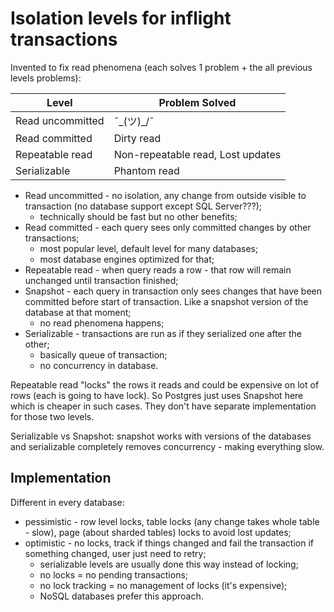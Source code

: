 # Isolation levels for inflight transactions

Invented to fix read phenomena (each solves 1 problem + the all previous levels problems):


| Level            | Problem Solved                    |
| ---------------- | --------------------------------- |
| Read uncommitted | ¯\_(ツ)_/¯                         |
| Read committed   | Dirty read                        |
| Repeatable read  | Non-repeatable read, Lost updates |
| Serializable     | Phantom read                      |


* Read uncommitted - no isolation, any change from outside visible to transaction (no database support except SQL Server???);
  * technically should be fast but no other benefits;
* Read committed - each query sees only committed changes by other transactions;
  * most popular level, default level for many databases;
  * most database engines optimized for that;
* Repeatable read - when query reads a row - that row will remain unchanged until transaction finished;
* Snapshot - each query in transaction only sees changes that have been committed before start of transaction. Like a snapshot version of the database at that moment;
  * no read phenomena happens;
* Serializable - transactions are run as if they serialized one after the other;
  * basically queue of transaction;
  * no concurrency in database.

Repeatable read "locks" the rows it reads and could be expensive on lot of rows (each is going to have lock). So Postgres just uses Snapshot here which is cheaper in such cases. They don't have separate implementation for those two levels.

Serializable vs Snapshot: snapshot works with versions of the databases and serializable completely removes concurrency - making everything slow.

## Implementation

Different in every database:

* pessimistic - row level locks, table locks (any change takes whole table - slow), page (about sharded tables) locks to avoid lost updates;
* optimistic - no locks, track if things changed and fail the transaction if something changed, user just need to retry;
  * serializable levels are usually done this way instead of locking;
  * no locks = no pending transactions;
  * no lock tracking = no management of locks (it's expensive);
  * NoSQL databases prefer this approach.
